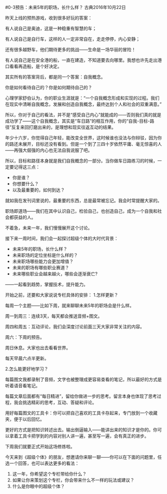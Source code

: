 #0-3预告：未来5年的职场，长什么样？
古典2016年10月22日

昨天上线的预热游戏，收到很多好玩的答案：

有人说自己是奥迪，这是一种稳重有智慧的车；

有人说自己是自行车，这样的人一定非常自在，走走停停，内心安静；

还有很多越野车，他们期待更多的挑战——生命是一场华丽的冒险！

有人说自己是在安全港的船，一直在建造，不知道要去向哪里。我想也许先走出港口看看再造船，是个好决定。

其实所有的答案背后，都是同一个答案：自我概念。

你是如何看待自己的？你是如何期待自己的？

心理学家舒伯认为，你的职业生涯就是：“一个自我概念形成和实现的过程。我们在现实中清晰自我概念，发展和创造自我概念，最终达到个人和社会的双重满意。”

所以，你对于自己的看法，并不是“感受自己内心”就能成的——否则我们真的就是成功学了——这个自我概念，其实是“车日路”的相互作用，你的“自我-目标-路径”反复来回打磨出来的，是理想和现实往返互动的结果。

年少十六岁，你觉得自己年轻，能改变全世界，这时候谁也没法与你辩驳，因为你的路还未展开，目标还没有看到。但是一个到了三四十岁依然平庸、毫无惊喜的人——再强大倔强的内心也无法自我说服了吧。

所以，目标和路径本身就是我们自我概念的一部分。当你做车日路练习的时候，一定要记得这三点：
- 你是谁？
- 你想要什么？
- 以及最重要的，如何到达？

就如我在发刊词里说的，最重要的东西，总是最常被忘记。我会时常提醒大家的。

职场即道场——我们在其中认识自己，检验自己，也创造自己，成为一个自我和社会都获益的人。

不着急，未来一年，我们慢慢展开这个讨论。

接下来一周时间，我们会一起探讨超级个体的大时代背景：
- 未来5年的职场，长什么样？
- 未来职场的定位坐标是什么样的？
- 未来职场哪些能力会更加增值？
- 未来的职场有哪些职业赛道？
- 未来哪些职业会越来越火，哪些会逐渐衰亡?  

——一起看到趋势，掌握技术，提升能力。

开始之前，还要和大家说说专栏具体的安排：
1.怎样更新？

每周一个主题——比如下周，就来聊聊未来5年的职场会是什么样。

周一到周三：连续3天，每天都会推送音频+图文。

周四和周五：互动评论，我们会深度讨论前面三天大家非常关注的内容。

周六：下周的预告。

周日休息。大家也出去看看世界。

每天早晨六点半更新。

2.怎么能更好地学习？

每篇图文我都录制了音频，文字也被整理成更容易查看的笔记，所以最好的方式是听着语音看笔记。

每篇文章后面都有“每日精进”，留给你做进一步的思考。留言本身也体现了思考过程，我会挑选精彩的思考，互动、答疑和评论。

用好每篇图文的工具卡：你可以把自己喜欢的工具卡存起来，专门放到一个收藏夹，便于以后回忆。

更好的方式是把知识转述出去。输出倒逼输入——能讲出来的知识才是你的。你可以拿着工具卡把学到的内容对别人讲一遍，甚至写一遍，会有真正的进步。

下周我们就要正式开始这场修炼啦。

今天来到《超级个体》的朋友，想邀请你来聊一聊——你可以在下面的问题里，任选一个回答，也可以表达更多的看法：
1. 这一年，你希望这个专栏带给你什么？
2. 如果让你来策划这个专栏，你会带来什么不一样的玩法或建议？
3. 什么是你眼中的超级个体？